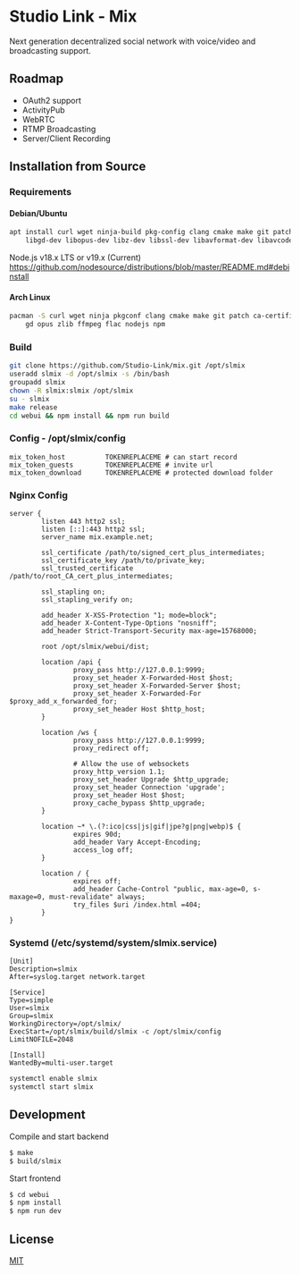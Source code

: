 # Studio Link - Mix

Next generation decentralized social network with voice/video and broadcasting support.


## Roadmap

- OAuth2 support
- ActivityPub
- WebRTC
- RTMP Broadcasting
- Server/Client Recording


## Installation from Source

### Requirements

#### Debian/Ubuntu

```bash
apt install curl wget ninja-build pkg-config clang cmake make git patch ca-certificates \
	libgd-dev libopus-dev libz-dev libssl-dev libavformat-dev libavcodec-dev libflac-dev
```

Node.js v18.x LTS or v19.x (Current)
https://github.com/nodesource/distributions/blob/master/README.md#debinstall


#### Arch Linux

```bash
pacman -S curl wget ninja pkgconf clang cmake make git patch ca-certificates \
	gd opus zlib ffmpeg flac nodejs npm
```

### Build

```bash
git clone https://github.com/Studio-Link/mix.git /opt/slmix
useradd slmix -d /opt/slmix -s /bin/bash
groupadd slmix
chown -R slmix:slmix /opt/slmix
su - slmix
make release
cd webui && npm install && npm run build
```

### Config - /opt/slmix/config

```
mix_token_host          TOKENREPLACEME # can start record
mix_token_guests        TOKENREPLACEME # invite url 
mix_token_download      TOKENREPLACEME # protected download folder 
```

### Nginx Config

```nginx
server {
        listen 443 http2 ssl;
        listen [::]:443 http2 ssl;
        server_name mix.example.net;

        ssl_certificate /path/to/signed_cert_plus_intermediates;
        ssl_certificate_key /path/to/private_key;
        ssl_trusted_certificate /path/to/root_CA_cert_plus_intermediates;

        ssl_stapling on;
        ssl_stapling_verify on;

        add_header X-XSS-Protection "1; mode=block";
        add_header X-Content-Type-Options "nosniff";
        add_header Strict-Transport-Security max-age=15768000;

        root /opt/slmix/webui/dist;

        location /api {
                proxy_pass http://127.0.0.1:9999;
                proxy_set_header X-Forwarded-Host $host;
                proxy_set_header X-Forwarded-Server $host;
                proxy_set_header X-Forwarded-For $proxy_add_x_forwarded_for;
                proxy_set_header Host $http_host;
        }

        location /ws {
                proxy_pass http://127.0.0.1:9999;
                proxy_redirect off;

                # Allow the use of websockets
                proxy_http_version 1.1;
                proxy_set_header Upgrade $http_upgrade;
                proxy_set_header Connection 'upgrade';
                proxy_set_header Host $host;
                proxy_cache_bypass $http_upgrade;
        }

        location ~* \.(?:ico|css|js|gif|jpe?g|png|webp)$ {
                expires 90d;
                add_header Vary Accept-Encoding;
                access_log off;
        }

        location / {
                expires off;
                add_header Cache-Control "public, max-age=0, s-maxage=0, must-revalidate" always;
                try_files $uri /index.html =404;
        }
}
```

### Systemd (/etc/systemd/system/slmix.service)
```/etc/systemd/system/slmix.service
[Unit]
Description=slmix
After=syslog.target network.target

[Service]
Type=simple
User=slmix
Group=slmix
WorkingDirectory=/opt/slmix/
ExecStart=/opt/slmix/build/slmix -c /opt/slmix/config 
LimitNOFILE=2048

[Install]
WantedBy=multi-user.target
```

```bash
systemctl enable slmix
systemctl start slmix
```

## Development

Compile and start backend

```sh
$ make
$ build/slmix
```

Start frontend

```sh
$ cd webui
$ npm install
$ npm run dev
```

## License

[MIT](https://github.com/Studio-Link/mix/blob/main/LICENSE)
